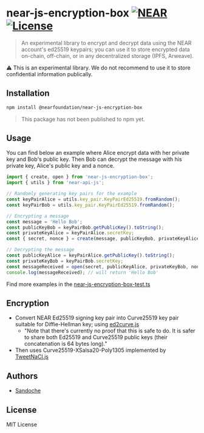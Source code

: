 # near-js-encryption-box [![NEAR](https://img.shields.io/badge/NEAR-%E2%8B%88-111111.svg)](https://near.org/) [![License](https://img.shields.io/badge/license-MIT-blue.svg)](LICENSE)

> An experimental library to encrypt and decrypt data using the NEAR account's ed25519 keypairs; you can use it to store encrypted data on-chain, off-chain, or in any decentralized storage (IPFS, Arweave).

⚠️ This is an experimental library. We do not recommend to use it to store confidential information publically.

## Installation

```bash
npm install @nearfoundation/near-js-encryption-box
```

> This package has not been published to npm yet.

## Usage

You can find below an example where Alice encrypt data with her private key and Bob's public key.
Then Bob can decrypt the message with his private key, Alice's public key and a nonce.

```js
import { create, open } from 'near-js-encryption-box';
import { utils } from 'near-api-js';

// Randomly generating key pairs for the example
const keyPairAlice = utils.key_pair.KeyPairEd25519.fromRandom();
const keyPairBob = utils.key_pair.KeyPairEd25519.fromRandom();

// Encrypting a message
const message = 'Hello Bob';
const publicKeyBob = keyPairBob.getPublicKey().toString();
const privateKeyAlice = keyPairAlice.secretKey;
const { secret, nonce } = create(message, publicKeyBob, privateKeyAlice); // you can also pass your own custom nonce as a 4th parameter

// Decrypting the message
const publicKeyAlice = keyPairAlice.getPublicKey().toString();
const privateKeyBob = keyPairBob.secretKey;
const messageReceived = open(secret, publicKeyAlice, privateKeyBob, nonce);
console.log(messageReceived); // will return 'Hello Bob'
```

Find more examples in the [near-js-encryption-box-test.ts](test/near-js-encryption-box.test.ts)

## Encryption

- Convert NEAR Ed25519 signing key pair into Curve25519 key pair suitable for Diffie-Hellman key; using [ed2curve.js](https://github.com/dchest/ed2curve-js)
  - "Note that there's currently no proof that this is safe to do. It is safer to share both Ed25519 and Curve25519 public keys (their concatenation is 64 bytes long)."
- Then uses Curve25519-XSalsa20-Poly1305 implemented by [TweetNaCl.js](https://tweetnacl.js.org)

## Authors

- [Sandoche](https://github.com/sandoche)

## License

MIT License
